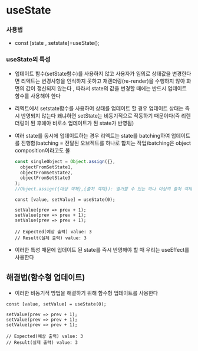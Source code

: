 # useState

### 사용법

- const [state , setstate]=useState();

### useState의 특성

- 업데이트 함수(setState함수)를 사용하지 않고 사용자가 임의로 상태값을 변경한다면 리엑트는 변경사항을 인식하지 못하고 재렌더링(re-render)을 수행하지 않아 화면의 값이 갱신되지 않는다 , 따라서 state의 값을 변경할 때에는 반드시 업데이트 함수를 사용해야 한다

- 리엑트에서 setstate함수를 사용하여 상태를 업데이트 할 경우 업데이트 상태는 즉시 반영되지 않는다 왜냐하면 setState는 비동기적으로 작동하기 때문이다(즉 리렌더링이 된 후에야 비로소 업데이트가 된 state가 반영됨)

- 여러 state를 동시에 업데이트하는 경우 리엑트는 state를 batching하여 업데이트를 진행함(batching = 전달된 오브젝트를 하나로 합치는 작업)batching은 object composition이라고도 불

  ```javascript
  const singleObject = Object.assign({},
    objectFromSetState1,
    objectFromSetState2,
    objectFromSetState3
  );			
  //Object.assign({대상 객체},{출처 객체}): 열거할 수 있는 하나 이상의 출처 객체로부터 대상 //객체로 속성을 복사할때 사용 대상 객체를 반환
  ```

  ```react
  const [value, setValue] = useState(0);
  
  setValue(prev => prev + 1);
  setValue(prev => prev + 1);
  setValue(prev => prev + 1);
  
  // Expected(예상 출력) value: 3
  // Result(실제 출력) value: 3
  ```

- 이러한 특성 때문에 업데이트 된 state를 즉시 반영해야 할 때 우리는 useEffect를 사용한다

## 해결법(함수형 업데이트)

- 이러한 비동기적 방법을 해결하기 위해 함수형 업데이트를 사용한다

```react
const [value, setValue] = useState(0);

setValue(prev => prev + 1);
setValue(prev => prev + 1);
setValue(prev => prev + 1);

// Expected(예상 출력) value: 3
// Result(실제 출력) value: 3
```

